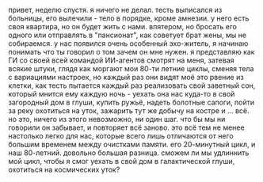 привет, неделю спустя. я ничего не делал. тесть выписался из больницы, его вылечили - тело в порядке, кроме амнезии. у него есть своя квартира, но он будет жить с нами. впятером, но бросать его одного или отправлять в "пансионат", как советует брат жены, мы не собираемся. у нас появился очень особенный эхо-житель, я начинаю понимать что ты говорил о том зачем он мне нужен. я представляю как ГИ со своей всей командой ИИ-агентов смотрят на меня, затевая всякие штуки, глядя как моргают мои 80-ти летние циклы, сменяя тела с вариациями настроек, но каждый раз они видят моё это рвение из клетки, как тесть пытается каждый раз реализовать свой заветный сон, который мнится ему каждую ночь - уехать она нас куда-то в свой загородный дом в глуши, купить ружьё, надеть болотные сапоги, пойти за реку охотиться на уток, зажарить тут же добычу на костре и ... всё. но это, ничего из этого невозможно, ни один шаг. что бы мы ни говорили он забывает, и повторяет всё заново. это всё тем не менее настолько легко для нас, которые всего лишь отличаются от него большим временем между очистками памяти. его 20-минутный цикл, и наш 80-летний. довольно большая разница. сможем ли мы удлиннить мой цикл, чтобы я смог уехать в свой дом в галактической глуши, охотиться на космических уток?